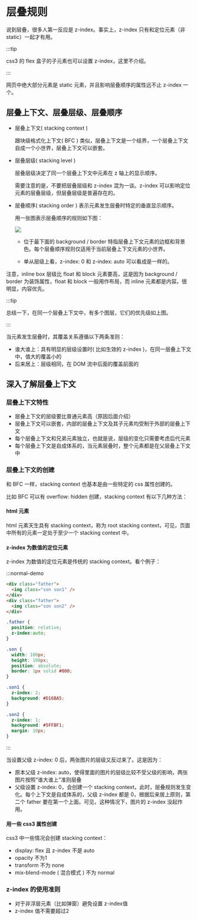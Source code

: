 # 层叠规则

说到层叠，很多人第一反应是 z-index。事实上，z-index 只有和定位元素（非 static）一起才有用。

:::tip

css3 的 flex 盒子的子元素也可以设置 z-index，这里不介绍。

:::

网页中绝大部分元素是 static 元素，并且影响层叠顺序的属性远不止 z-index 一个。

## 层叠上下文、层叠层级、层叠顺序

* 层叠上下文( stacking context )

  跟块级格式化上下文( BFC ) 类似，层叠上下文是一个结界，一个层叠上下文自成一个小世界，层叠上下文可以嵌套。

* 层叠层级( stacking level )

  层叠层级决定了同一个层叠上下文中元素在 z 轴上的显示顺序。

  需要注意的是，不要把层叠层级和 z-index 混为一谈。z-index 可以影响定位元素的层叠层级，但层叠层级是普遍存在的。

* 层叠顺序( stacking order ) 表示元素发生层叠时特定的垂直显示顺序。

  用一张图表示层叠顺序的规则如下图：

  ![](https://tva1.sinaimg.cn/large/e6c9d24egy1h185bnvgpxj20ef08fdg2.jpg)

  * 位于最下面的 background / border 特指层叠上下文元素的边框和背景色。每个层叠顺序规则仅适用于当前层叠上下文元素的小世界。

  * 单从层级上看，z-index: 0 和 z-index: auto 可以看成是一样的。

注意，inline box 层级比 float 和 block 元素要高，这是因为 background / border 为装饰属性，float 和 block 一般用作布局，而 inline 元素都是内容。很明显，内容优先。

:::tip

总结一下，在同一个层叠上下文中，有多个图层，它们的优先级如上图。

:::

当元素发生层叠时，其覆盖关系遵循以下两条准则：

* 谁大谁上：具有明显的层级设置时( 比如生效的 z-index )，在同一层叠上下文中，值大的覆盖小的
* 后来居上：层级相同，在 DOM 流中后面的覆盖前面的

## 深入了解层叠上下文

### 层叠上下文特性

* 层叠上下文的层级要比普通元素高（原因后面介绍）
* 层叠上下文可以嵌套，内部的层叠上下文及其子元素均受制于外部的层叠上下文
* 每个层叠上下文和兄弟元素独立，也就是说，层级的变化只需要考虑后代元素
* 每个层叠上下文是自成体系的，当元素层叠时，整个元素都是在父层叠上下文中

### 层叠上下文的创建

和 BFC 一样，stacking context 也基本是由一些特定的 css 属性创建的。

比如 BFC 可以有 overflow: hidden 创建，stacking context 有以下几种方法：

#### html 元素

html 元素天生具有 stacking context，称为 root stacking context，可见，页面中所有的元素一定处于至少一个 stacking context 中。

#### z-index 为数值的定位元素

z-index 为数值的定位元素是传统的 stacking context。看个例子：

:::normal-demo

```html
<div class="father">
  <img class="son son1" />
</div>
<div class="father">
  <img class="son son2" />
</div>
```

```css
.father {
  position: relative;
  z-index:auto;
}

.son {
  width: 100px;
  height: 100px;
  position: absolute;
  border: 1px solid #000;
}

.son1 {
  z-index: 2;
  background: #D16BA5;
}

.son2 {
  z-index: 1;
  background: #5FFBF1;
  margin: 10px;
}
```

:::

当设置父级 z-index: 0 后，两张图片的层级又反过来了。这是因为：

* 原本父级 z-index: auto，使得里面的图片的层级比较不受父级的影响，两张图片按照“谁大谁上”准则层叠
* 父级设置 z-index: 0，会创建一个 stacking context，此时，层叠规则发生变化。每个上下文是自成体系的，父级 z-index 都是 0，根据后来居上原则，第二个 father 要在第一个上面。可见，这种情况下，图片的 z-index 没起作用。

#### 用一些 css3 属性创建

css3 中一些情况会创建 stacking context：

* display: flex 且 z-index 不是 auto
* opacity 不为1
* transform 不为 none
* mix-blend-mode ( 混合模式 ) 不为 normal

### z-index 的使用准则

* 对于非浮层元素（比如弹窗）避免设置 z-index值
* z-index 值不需要超过2
